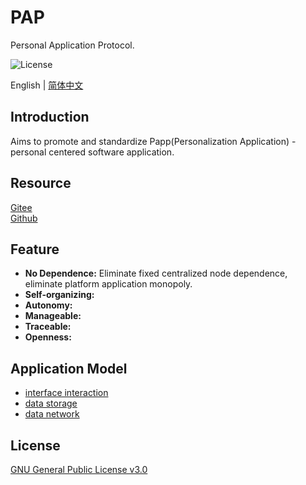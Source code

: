 # PAP

Personal Application Protocol.

![License](https://img.shields.io/badge/license-GPL%20v3-blue)

English | [简体中文](./README_zh.md)

## Introduction

Aims to promote and standardize Papp(Personalization Application) - personal centered software application.

## Resource

[Gitee](https://gitee.com/dfz/PAP)  
[Github](https://github.com/xxyjskx1987/PAP)

## Feature

- **No Dependence:** Eliminate fixed centralized node dependence, eliminate platform application monopoly.  
- **Self-organizing:**  
- **Autonomy:**  
- **Manageable:**  
- **Traceable:**  
- **Openness:**

## Application Model

- [interface interaction](./interface_interaction/README.md)  
- [data storage](./data_storage/README.md)  
- [data network](./data_network/README.md)

## License

[GNU General Public License v3.0](./LICENSE)
